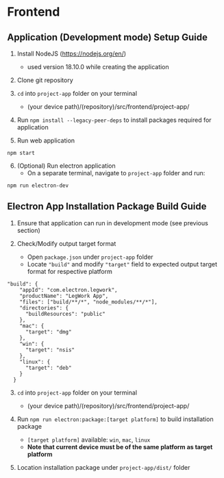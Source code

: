 # Frontend

## Application (Development mode) Setup Guide

1. Install NodeJS (https://nodejs.org/en/)
    - used version 18.10.0 while creating the application

2. Clone git repository

3. `cd` into `project-app` folder on your terminal
    - (your device path)/(repository)/src/frontend/project-app/

4. Run `npm install --legacy-peer-deps` to install packages required for application

6. Run web application
```
npm start
```

6. (Optional) Run electron application
    - On a separate terminal, navigate to `project-app` folder and run:
```
npm run electron-dev
```

## Electron App Installation Package Build Guide

1. Ensure that application can run in development mode (see previous section)

2. Check/Modify output target format
    - Open `package.json` under `project-app` folder
    - Locate `"build"` and modify `"target"` field to expected output target format for respective platform
```
"build": {
    "appId": "com.electron.legwork",
    "productName": "LegWork App",
    "files": ["build/**/*", "node_modules/**/*"],
    "directories": {
      "buildResources": "public"
    },
    "mac": {
      "target": "dmg"
    },
    "win": {
      "target": "nsis"
    },
    "linux": {
      "target": "deb"
    }
  }
```

3. `cd` into `project-app` folder on your terminal
    - (your device path)/(repository)/src/frontend/project-app/

4. Run `npm run electron:package:[target platform]` to build installation package
    - `[target platform]` available: `win`, `mac`, `linux`
    - **Note that current device must be of the same platform as target platform**

5. Location installation package under `project-app/dist/` folder
